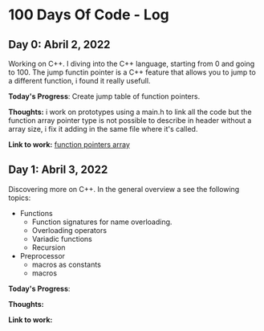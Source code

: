 # 100 Days Of Code - Log

## Day 0: Abril 2, 2022

Working on C++. I diving into the C++ language, starting from 0 and going to 100.
The jump functin pointer is a C++ feature that allows you to jump to a different function, i found it really usefull.

**Today's Progress**: Create jump table of function pointers.

**Thoughts:** i work on prototypes using a main.h to link all the code but the function array pointer type is not possible to describe in header without a array size, i fix it adding in the same file where it's called.

**Link to work:** [function pointers array](https://github.com/ralexrivero/cpp/tree/main/02-functions/22-jump_table)

## Day 1: Abril 3, 2022

Discovering more on C++. In the general overview a see the following topics:

- Functions
  - Function signatures for name overloading.
  - Overloading operators
  - Variadic functions
  - Recursion
- Preprocessor
  - macros as constants
  - macros

**Today's Progress**:

**Thoughts:**

**Link to work:** []()
